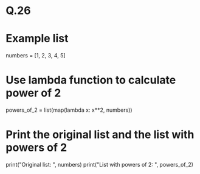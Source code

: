 # Q.26
# Example list
numbers = [1, 2, 3, 4, 5]

# Use lambda function to calculate power of 2
powers_of_2 = list(map(lambda x: x**2, numbers))

# Print the original list and the list with powers of 2
print("Original list: ", numbers)
print("List with powers of 2: ", powers_of_2)
